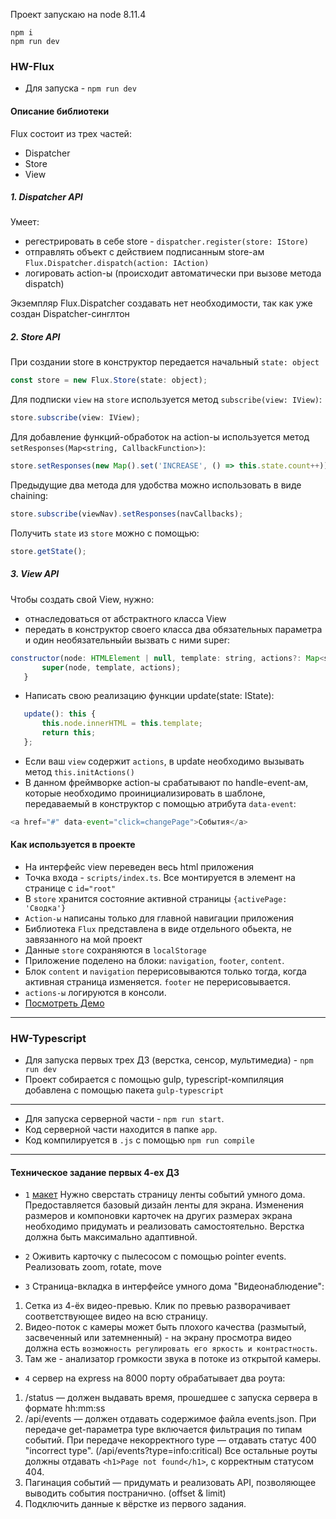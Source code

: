 Проект запускаю на node 8.11.4

```
npm i
npm run dev
```

### HW-Flux
- Для запуска  - `npm run dev`

#### Описание библиотеки

Flux состоит из трех частей:
- Dispatcher
- Store
- View

##### 1. Dispatcher API

Умеет:
 - регестрировать в себе store - `dispatcher.register(store: IStore)`
 - отправлять объект с действием подписанным store-ам `Flux.Dispatcher.dispatch(action: IAction)`
 - логировать action-ы (происходит автоматически при вызове метода dispatch)
 
 Экземпляр Flux.Dispatcher создавать нет необходимости, так как уже создан Dispatcher-синглтон

##### 2. Store API

При создании store в конструктор передается начальный `state: object`
```javascript
const store = new Flux.Store(state: object);
```

Для подписки `view` на `store` используется метод `subscribe(view: IView)`:
```javascript
store.subscribe(view: IView);
```
Для добавление функций-обработок на action-ы используется метод `setResponses(Map<string, CallbackFunction>)`:
```javascript
store.setResponses(new Map().set('INCREASE', () => this.state.count++));
```

Предыдущие два метода для удобства можно использовать в виде chaining:
```javascript
store.subscribe(viewNav).setResponses(navCallbacks);
```

Получить `state` из `store` можно с помощью: 
```javascript
store.getState();
```
##### 3. View API

Чтобы создать свой View, нужно: 
 - отнаследоваться от абстрактного класса View
 - передать в конструктор своего класса два обязательных параметра и один необязательныйи вызвать с ними super:
 ```javascript
constructor(node: HTMLElement | null, template: string, actions?: Map<string, CallbackFunction>) {
        super(node, template, actions);
    }
```
 - Написать свою реализацию функции update(state: IState):
 ```javascript
    update(): this {
        this.node.innerHTML = this.template;
        return this;
    };

```
 - Если ваш `view` содержит `actions`, в update необходимо вызывать метод `this.initActions()`
 - В данном фреймворке action-ы срабатывают по handle-event-ам, которые необходимо проинициализировать в шаблоне, передаваемый в конструктор c помощью атрибута `data-event`:
 ```javascript
 <a href="#" data-event="click=changePage">События</a>
```
 
 #### Как используется в проекте
 
 - На интерфейс view переведен весь html приложения
 - Точка входа - `scripts/index.ts`. Все монтируется в элемент на странице с `id="root"`
 - В `store` хранится состояние активной страницы `{activePage: 'Сводка'}` 
 - `Action-ы` написаны только для главной навигации приложения
 - Библиотека `Flux` представлена в виде отдельного обьекта, не завязанного на мой проект
 - Данные `store` сохраняются в `localStorage`
 - Приложение поделено на блоки: `navigation`, `footer`, `content`.
 - Блок `content` и `navigation` перерисовываются только тогда, когда активная страница изменяется. `footer` не перерисовывается.
 - `actions-ы` логируются в консоли.
 - [Посмотреть Демо](https://haritonasty.github.io/yandex-shri-smarthome/docs/)
 
---
### HW-Typescript

- Для запуска первых трех ДЗ (верстка, сенсор, мультимедиа) - `npm run dev`
- Проект собирается с помощью gulp, typescript-компиляция добавлена с помощью пакета `gulp-typescript`
---
- Для запуска серверной части - `npm run start`. 
- Код серверной части находится в папке `app`.
- Код компилируется в `.js` с помощью `npm run compile`
---
#### Техническое задание первых 4-ех ДЗ

- `1` [макет](https://shri-msk-2018-reviewer.github.io/shri-18-smarthouse-task-1/)
Нужно сверстать страницу ленты событий умного дома.
Предоставляется базовый дизайн ленты для экрана. 
Изменения размеров и компоновки карточек на других размерах экрана необходимо придумать и реализовать самостоятельно. Верстка должна быть максимально адаптивной.

- `2` Оживить карточку с пылесосом с помощью pointer events. Реализовать zoom, rotate, move

- `3` Страница-вкладка в интерфейсе умного дома "Видеонаблюдение":
1. Сетка из 4-ёх видео-превью. Клик по превью разворачивает соответствующее видео на всю страницу.
2. Видео-поток с камеры может быть плохого качества (размытый, засвеченный или затемненный) - на экрану просмотра видео должна есть `возможность регулировать его яркость и контрастность`.
3. Там же - анализатор громкости звука в потоке из открытой камеры.

- `4` сервер на express на 8000 порту обрабатывает два роута: 
1. /status — должен выдавать время, прошедшее с запуска сервера в формате hh:mm:ss 
2. /api/events — должен отдавать содержимое файла events.json. При передаче get-параметра type включается фильтрация по типам событий. При передаче некорректного type — отдавать статус 400 "incorrect type". (/api/events?type=info:critical) Все остальные роуты должны отдавать `<h1>Page not found</h1>`, с корректным статусом 404.
3. Пагинация событий — придумать и реализовать API, позволяющее выводить события постранично. (offset & limit)
4. Подключить данные к вёрстке из первого задания.
